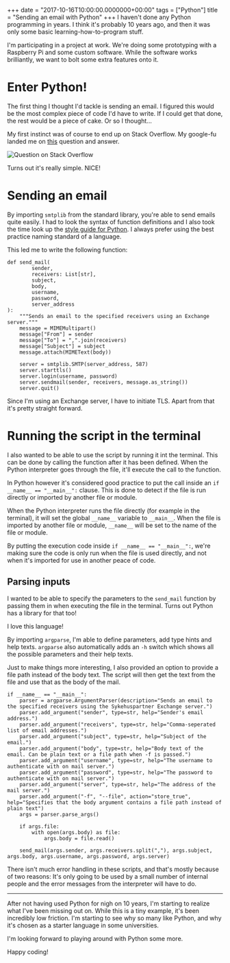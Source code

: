 +++
date = "2017-10-16T10:00:00.0000000+00:00"
tags = ["Python"]
title = "Sending an email with Python"
+++
I haven't done any Python programming in years. I think it's probably 10 years ago, and then it was only some basic learning-how-to-program stuff.

I'm participating in a project at work. We're doing some prototyping with a Raspberry Pi and some custom software. While the software works brilliantly, we want to bolt some extra features onto it.

# Enter Python!

The first thing I thought I'd tackle is sending an email. I figured this would be the most complex piece of code I'd have to write. If I could get that done, the rest would be a piece of cake. Or so I thought...

My first instinct was of course to end up on Stack Overflow. My google-fu landed me on [this](https://stackoverflow.com/questions/16968758) question and answer.

![Question on Stack Overflow](/uploads/Screenshot-170926-083404.png)

Turns out it's really simple. NICE!

# Sending an email

By importing `smtplib` from the standard library, you're able to send emails quite easily. I had to look the syntax of function definitions and I also took the time look up the [style guide for Python](https://www.python.org/dev/peps/pep-0008/#naming-conventions). I always prefer using the best practice naming standard of a language.

This led me to write the following function:

<!-- language:python -->

    def send_mail(
            sender,
            receivers: List[str],
            subject,
            body,
            username,
            password,
            server_address
    ):
        """Sends an email to the specified receivers using an Exchange server."""
        message = MIMEMultipart()
        message["From"] = sender
        message["To"] = ",".join(receivers)
        message["Subject"] = subject
        message.attach(MIMEText(body))

        server = smtplib.SMTP(server_address, 587)
        server.starttls()
        server.login(username, password)
        server.sendmail(sender, receivers, message.as_string())
        server.quit()

Since I'm using an Exchange server, I have to initiate TLS. Apart from that it's pretty straight forward.

# Running the script in the terminal

I also wanted to be able to use the script by running it int the terminal. This can be done by calling the function after it has been defined. When the Python interpreter goes through the file, it'll execute the call to the function.

In Python however it's considered good practice to put the call inside an `if __name__ == "__main__":` clause. This is done to detect if the file is run directly or imported by another file or module.

When the Python interpreter runs the file directly (for example in the terminal), it will set the global `__name__` variable to `__main__`. When the file is imported by another file or module, `__name__` will be set to the name of the file or module.

By putting the execution code inside `if __name__ == "__main__":`, we're making sure the code is only run when the file is used directly, and not when it's imported for use in another peace of code.

## Parsing inputs

I wanted to be able to specify the parameters to the `send_mail` function by passing them in when executing the file in the terminal. Turns out Python has a library for that too!

I love this language!

By importing `argparse`, I'm able to define parameters, add type hints and help texts. `argparse` also automatically adds an `-h` switch which shows all the possible parameters and their help texts.

Just to make things more interesting, I also provided an option to provide a file path instead of the body text. The script will then get the text from the file and use that as the body of the mail.

```
if __name__ == "__main__":
    parser = argparse.ArgumentParser(description="Sends an email to the specified receivers using the Sykehuspartner Exchange server.")
    parser.add_argument("sender", type=str, help="Sender's email address.")
    parser.add_argument("receivers", type=str, help="Comma-seperated list of email addresses.")
    parser.add_argument("subject", type=str, help="Subject of the email.")
    parser.add_argument("body", type=str, help="Body text of the email. Can be plain text or a file path when -f is passed.")
    parser.add_argument("username", type=str, help="The username to authenticate with on mail server.")
    parser.add_argument("password", type=str, help="The password to authenticate with on mail server.")
    parser.add_argument("server", type=str, help="The address of the mail server.")
    parser.add_argument("-f", "--file", action="store_true", help="Specifies that the body argument contains a file path instead of plain text")
    args = parser.parse_args()

    if args.file:
        with open(args.body) as file:
            args.body = file.read()

    send_mail(args.sender, args.receivers.split(","), args.subject, args.body, args.username, args.password, args.server)
```

There isn't much error handling in these scripts, and that's mostly because of two reasons: It's only going to be used by a small number of internal people and the error messages from the interpreter will have to do.

---

After not having used Python for nigh on 10 years, I'm starting to realize what I've been missing out on. While this is a tiny example, it's been incredibly low friction. I'm starting to see why so many like Python, and why it's chosen as a starter language in some universities.

I'm looking forward to playing around with Python some more.

Happy coding!